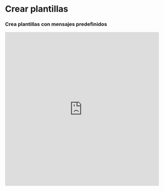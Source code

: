 # Crear plantillas

### Crea plantillas con mensajes predefinidos

<iframe width="100%" height="505" src="https://www.youtube.com/embed/fWjz0nln7QI" title="YouTube video player" frameborder="0" allow="accelerometer; autoplay; clipboard-write; encrypted-media; gyroscope; picture-in-picture; web-share" allowfullscreen></iframe>
